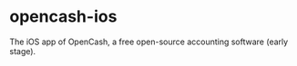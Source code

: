 opencash-ios
============

The iOS app of OpenCash, a free open-source accounting software (early stage).
